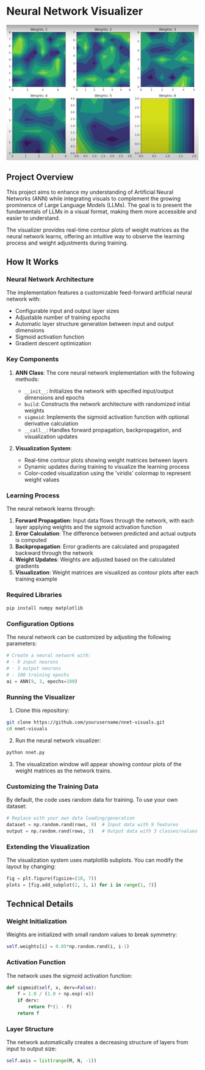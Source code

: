 # Neural Network Visualizer

![T480s go brbrbr](./img/3522.png)


## Project Overview

This project aims to enhance my understanding of Artificial Neural Networks (ANN) while integrating visuals to complement the growing prominence of Large Language Models (LLMs). The goal is to present the fundamentals of LLMs in a visual format, making them more accessible and easier to understand.

The visualizer provides real-time contour plots of weight matrices as the neural network learns, offering an intuitive way to observe the learning process and weight adjustments during training.

## How It Works

### Neural Network Architecture

The implementation features a customizable feed-forward artificial neural network with:

- Configurable input and output layer sizes
- Adjustable number of training epochs
- Automatic layer structure generation between input and output dimensions
- Sigmoid activation function
- Gradient descent optimization

### Key Components

1. **ANN Class**: The core neural network implementation with the following methods:
   - `__init__`: Initializes the network with specified input/output dimensions and epochs
   - `build`: Constructs the network architecture with randomized initial weights
   - `sigmoid`: Implements the sigmoid activation function with optional derivative calculation
   - `__call__`: Handles forward propagation, backpropagation, and visualization updates

2. **Visualization System**:
   - Real-time contour plots showing weight matrices between layers
   - Dynamic updates during training to visualize the learning process
   - Color-coded visualization using the 'viridis' colormap to represent weight values

### Learning Process

The neural network learns through:

1. **Forward Propagation**: Input data flows through the network, with each layer applying weights and the sigmoid activation function
2. **Error Calculation**: The difference between predicted and actual outputs is computed
3. **Backpropagation**: Error gradients are calculated and propagated backward through the network
4. **Weight Updates**: Weights are adjusted based on the calculated gradients
5. **Visualization**: Weight matrices are visualized as contour plots after each training example

### Required Libraries

```bash
pip install numpy matplotlib
```

### Configuration Options

The neural network can be customized by adjusting the following parameters:

```python
# Create a neural network with:
# - 9 input neurons
# - 3 output neurons
# - 100 training epochs
ai = ANN(9, 3, epochs=100)
```

### Running the Visualizer

1. Clone this repository:
```bash
git clone https://github.com/yourusername/nnet-visuals.git
cd nnet-visuals
```

2. Run the neural network visualizer:
```bash
python nnet.py
```

3. The visualization window will appear showing contour plots of the weight matrices as the network trains.

### Customizing the Training Data

By default, the code uses random data for training. To use your own dataset:

```python
# Replace with your own data loading/generation
dataset = np.random.rand(rows, 9)  # Input data with 9 features
output = np.random.rand(rows, 3)   # Output data with 3 classes/values
```

### Extending the Visualization

The visualization system uses matplotlib subplots. You can modify the layout by changing:

```python
fig = plt.figure(figsize=(10, 7))
plots = [fig.add_subplot(2, 3, i) for i in range(1, 7)]
```

## Technical Details

### Weight Initialization

Weights are initialized with small random values to break symmetry:
```python
self.weights[i] = 0.05*np.random.rand(i, i-1)
```

### Activation Function

The network uses the sigmoid activation function:
```python
def sigmoid(self, x, derv=False):
    f = 1.0 / (1.0 + np.exp(-x))
    if derv:
        return f*(1 - f)
    return f
```

### Layer Structure

The network automatically creates a decreasing structure of layers from input to output size:
```python
self.axis = list(range(M, N, -1))
```

